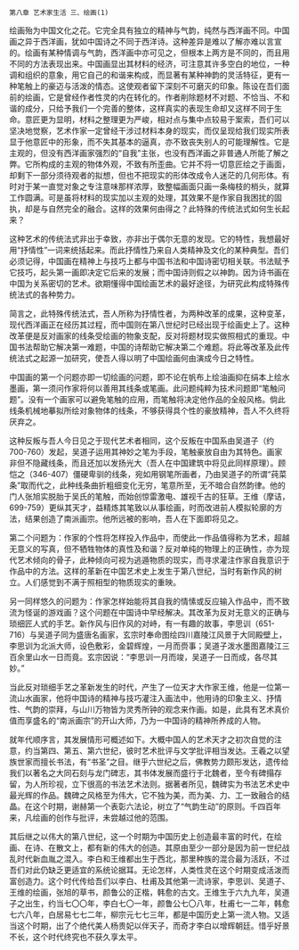     第八章 艺术家生活 三、绘画(1) 

   绘画殆为中国文化之花。它完全具有独立的精神与气韵，纯然与西洋画不同。中国画之异于西洋画，犹如中国诗之不同于西洋诗。这种差异是难以了解亦难以言宣的。绘画有某种情调与气韵，西洋画中亦可见之，但根本上两方是不同的，而且用不同的方法表现出来。中国画显出其材料的经济，可注意其许多空白的地位，一种调和组织的意象，用它自己的和谐来构成，而显著有某种神韵的灵活特征，更有一种笔触上的豪迈与活泼的情态。这使观者留下深刻不可磨灭的印象。陈设在吾们面前的绘画，它是曾经作者性灵的内在转化的。作者削除题材不对题、不恰当、不和谐的成分，只给予我们一个完善的整体，这样真实的表现生命却又这样不同于生命。意匠更为显明，材料之整理更为严峻，相对点与集中点较易于案索，吾们可以坚决地觉察，艺术作家一定曾经干涉过材料本身的现实，而仅呈现给我们现实所表显于他意匠中的形象，而不失其基本的逼真，亦不致丧失别人的可能理解性。它是主观的，但没有西洋画家强烈的“自我”主张，也没有西洋画之非普通人所能了解之弊。它所构成的主观的物体外观，不致有所歪曲。它并不将一切意匠绘之于画面，却剩下一部分须待观者的拟想，但也不把现实的形体改成令人迷茫的几何形体。有时对于某一直觉对象之专注意味那样浓厚，致整幅画面只画一条梅枝的梢头，就算工作圆满。可是虽将材料的现实加以主观的处理，其效果不是作家自我困扰的固执，却是与自然完全的融合。这样的效果何由得之？此特殊的传统法式如何生长起来？

   这种艺术的传统法式非出于幸致，亦非出于偶尔无意的发现。它的特性，我想最好用“抒情性”一词来统括起来。而此抒情性乃来自人类精神及文化的某种典型。吾们必须记得，中国画在精神上与技巧上都与中国书法和中国诗密切相关联。书法赋予它技巧，起头第一画即决定它后来的发展；而中国诗则假之以神韵。因为诗书画在中国为关系密切的艺术。欲期懂得中国绘画艺术的最好途径，为研究此构成特殊传统法式的各种势力。

   简言之，此特殊传统法式，吾人所称为抒情性者，为两种改革的成果，这种变革，现代西洋画正在经历其过程，而中国则在第八世纪时已经出现于绘画史上了。这种改革便是反对画家的线条受绘画的物象支配，反对将题材现实做照相式的重现。中国书法帮助它解决第一难题，中国的诗帮助它解决第二个难题。将此等改革及此传统法式之起源一加研究，使吾人得以明了中国绘画何由演成今日之特性。

   中国画的第一个问题亦即一切绘画的问题，即不论在帆布上绘油画抑在绢本上绘水墨画，第一须问作家将何以善用其线条或笔画。此问题纯粹为技术问题即“笔触问题”。没有一个画家可以避免笔触的应用，而笔触将决定他作品的全般风格。倘此线条机械地摹拟所绘对象物体的线条，不够获得具个性的豪放精神，吾人不久终将厌弃之。

   这种反叛与吾人今日见之于现代艺术者相同，这个反叛在中国系由吴道子（约700-760）发起，吴道子运用其神妙之笔为手段，笔触豪放自由为其特色。画家非但不隐藏线条，而且还加以发扬光大（吾人在中国建筑中将见此同样原理）。顾恺之（346-407）僵硬卑驯的线条，宛如用钢笔所画者，乃由吴道子的所谓“莼菜条”取而代之，此种线条曲折粗细变化无穷，笔意所至，无不暗合自然韵律。他的门人张旭实脱胎于吴氏的笔触，而始创惊雷激电、雄视千古的狂草。王维（摩诘，699-759）更纵其天才，益精炼其笔致以从事绘画，时而改进前人模拟轮廓的方法，结果创造了南派画宗。他所远被的影响，吾人在下面即将见之。

   第二个问题为：作家的个性将怎样投入作品中，而使此一作品值得称为艺术，超越无意义的写真，但不牺牲物体的真性及和谐？反对单纯的物理上的正确性，亦为现代艺术倾向的骨子，此种倾向可视为逃遁物质的现实，而寻求灌注作家自我意识于作品中的方法。这样的革新在中国艺术史上发生于第八世纪，当时有新作风的树立。人们感觉到不满于照相型的物质现实的重映。

   另一同样悠久的问题为：作家怎样始能将其自我的情愫或反应输入作品中，而不致流为怪诞的游戏画？这个问题在中国诗中早经解决。其改革为反对无意义的正确与琐细匠人式的手艺。新作风与旧作风的对峙，有一有趣的故事，李思训（651-716）与吴道子同为盛唐名画家，玄宗时奉命图绘四川嘉陵江风景于大同殿壁上，李思训为北派大师，设色敷彩，金碧辉煌，一月而赍事；吴道子泼水墨图嘉陵江三百余里山水一日而竟。玄宗因说：“李思训一月而竣，吴道子一日而成，各尽其妙。”

   当此反对琐细手艺之革新发生的时代，产生了一位天才大作家王维，他是一位第一流山水画家，他将中国诗的精神与技巧灌注入画法中，他用诗的印象主义、抒情性、气韵的崇拜，与山川万物皆为灵秀所钟的观念来作画。如是，此具有艺术真价值而享盛名的“南派画宗”的开山大师，乃为一中国诗的精神所养成的人物。

   就年代顺序言，其发展情形可概述如下。大概中国人的艺术天才之初次自觉的注意，约当第四、第五、第六世纪，彼时艺术批评与文学批评相当发达。王羲之以望族世家而擅长书法，有“书圣”之目。继乎六世纪之后，佛教势力颇形发达，遗传给我们以著名之大同石刻与龙门碑志，其书体发展而盛行于北魏者，至今有碑搨存留，为人所珍视，立下很高的书法艺术法则。据著者所见，魏碑实为书法艺术史中最光辉的作品。魏碑之风格至为伟大，它不独为美，而为美、力、工一致融合的结晶。在这个时期，谢赫第一个表彰六法论，树立了“气韵生动”的原则。千四百年来，凡绘画的创作与批评，未尝越过他的范围。

   其后继之以伟大的第八世纪，这一个时期为中国历史上创造最丰富的时代，在绘画、在诗、在散文上，都有新的伟大的创造。其原由至少一部分是因为前一世纪战乱时代新血胤之混入。李白和王维都出生于西北，那里种族的混合最为活跃，不过吾们对此仍缺乏更适宜的系统论据耳。无论怎样，人类性灵在这个时期变成活泼而富创造力。这个时代传给吾们以李白、杜甫及其他第一流诗家，李思训、吴道子、王维的绘画，张旭的草书，颜鲁公的正楷，韩愈的古文。王维生于六九九年，吴道子之出生，约当七〇〇年，李白七〇一年，颜鲁公七〇八年，杜甫七一二年，韩愈七六八年，白居易七七二年，柳宗元七七三年，都是中国历史上第一流人物。又适当这个时期，出了个绝代美人杨贵妃以伴天子，而奇才李白以增辉朝廷。惜乎好景不长，这个时代终究也不获久享太平。

